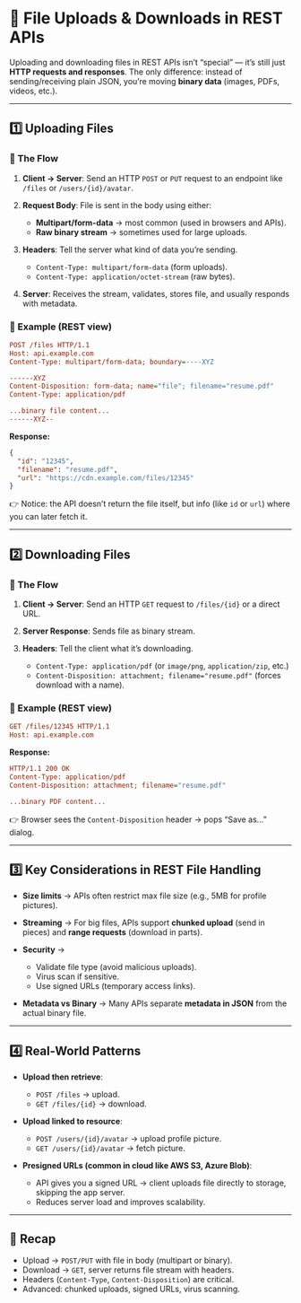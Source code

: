 # 📂 File Uploads & Downloads in REST APIs

Uploading and downloading files in REST APIs isn’t “special” — it’s still just **HTTP requests and responses**. The only difference: instead of sending/receiving plain JSON, you’re moving **binary data** (images, PDFs, videos, etc.).

---

## 1️⃣ Uploading Files

### 🔹 The Flow

1. **Client → Server**: Send an HTTP `POST` or `PUT` request to an endpoint like `/files` or `/users/{id}/avatar`.
2. **Request Body**: File is sent in the body using either:

   - **Multipart/form-data** → most common (used in browsers and APIs).
   - **Raw binary stream** → sometimes used for large uploads.

3. **Headers**: Tell the server what kind of data you’re sending.

   - `Content-Type: multipart/form-data` (form uploads).
   - `Content-Type: application/octet-stream` (raw bytes).

4. **Server**: Receives the stream, validates, stores file, and usually responds with metadata.

### 🔹 Example (REST view)

```ini
POST /files HTTP/1.1
Host: api.example.com
Content-Type: multipart/form-data; boundary=----XYZ

------XYZ
Content-Disposition: form-data; name="file"; filename="resume.pdf"
Content-Type: application/pdf

...binary file content...
------XYZ--
```

**Response:**

```json
{
  "id": "12345",
  "filename": "resume.pdf",
  "url": "https://cdn.example.com/files/12345"
}
```

👉 Notice: the API doesn’t return the file itself, but info (like `id` or `url`) where you can later fetch it.

---

## 2️⃣ Downloading Files

### 🔹 The Flow

1. **Client → Server**: Send an HTTP `GET` request to `/files/{id}` or a direct URL.
2. **Server Response**: Sends file as binary stream.
3. **Headers**: Tell the client what it’s downloading.

   - `Content-Type: application/pdf` (or `image/png`, `application/zip`, etc.)
   - `Content-Disposition: attachment; filename="resume.pdf"` (forces download with a name).

### 🔹 Example (REST view)

```ini
GET /files/12345 HTTP/1.1
Host: api.example.com
```

**Response:**

```ini
HTTP/1.1 200 OK
Content-Type: application/pdf
Content-Disposition: attachment; filename="resume.pdf"

...binary PDF content...
```

👉 Browser sees the `Content-Disposition` header → pops “Save as…” dialog.

---

## 3️⃣ Key Considerations in REST File Handling

- **Size limits** → APIs often restrict max file size (e.g., 5MB for profile pictures).
- **Streaming** → For big files, APIs support **chunked upload** (send in pieces) and **range requests** (download in parts).
- **Security** →

  - Validate file type (avoid malicious uploads).
  - Virus scan if sensitive.
  - Use signed URLs (temporary access links).

- **Metadata vs Binary** → Many APIs separate **metadata in JSON** from the actual binary file.

---

## 4️⃣ Real-World Patterns

- **Upload then retrieve**:

  - `POST /files` → upload.
  - `GET /files/{id}` → download.

- **Upload linked to resource**:

  - `POST /users/{id}/avatar` → upload profile picture.
  - `GET /users/{id}/avatar` → fetch picture.

- **Presigned URLs (common in cloud like AWS S3, Azure Blob)**:

  - API gives you a signed URL → client uploads file directly to storage, skipping the app server.
  - Reduces server load and improves scalability.

---

## 📝 Recap

- Upload → `POST/PUT` with file in body (multipart or binary).
- Download → `GET`, server returns file stream with headers.
- Headers (`Content-Type`, `Content-Disposition`) are critical.
- Advanced: chunked uploads, signed URLs, virus scanning.
